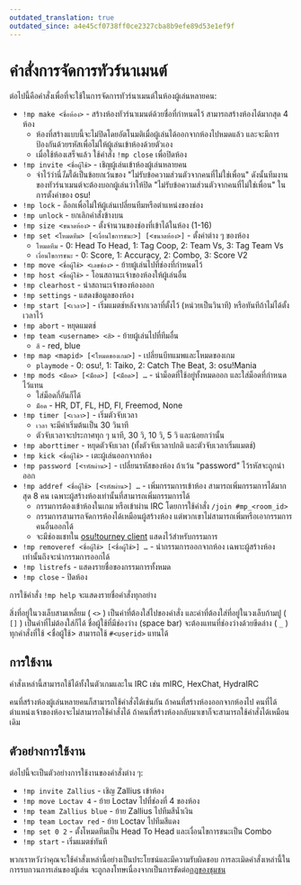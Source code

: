 ```yaml
---
outdated_translation: true
outdated_since: a4e45cf0738ff0ce2327cba8b9efe89d53e1ef9f
---
```


# คำสั่งการจัดการทัวร์นาเมนต์

ต่อไปนี้คือคำสั่งเพื่อที่จะใช้ในการจัดการทัวร์นาเมนต์ในห้องผู้เล่นหลายคน:

- `!mp make <ชื่อห้อง>` - สร้างห้องทัวร์นาเมนต์ด้วยชื่อที่กำหนดไว้ สามารถสร้างห้องได้มากสุด 4 ห้อง
  - ห้องที่สร้างแบบนี้จะไม่ปิดโดยอัตโนมติเมื่อผู้เล่นได้ออกจากห้องไปหมดแล้ว และจะมีการป้องกันด้วยรหัสเพื่อไม่ให้ผู้เล่นเข้าห้องด้วยตัวเอง
  - เมื่อใช้ห้องเสร็จแล้ว ใช้คำสั่ง `!mp close` เพื่อปิดห้อง
- `!mp invite <ชื่อผู้ใช้>` - เชิญผู้เล่นเข้าห้องผู้เล่นหลายคน
  - จำไว้ว่านี่*ไม่*ได้เป็นข้อยกเว้นของ "ไม่รับข้อความส่วนตัวจากคนที่ไม่ใช่เพื่อน" ดังนั้นทีมงานของทัวร์นาเมนต์จะต้องบอกผู้เล่นว่าให้ปิด "ไม่รับข้อความส่วนตัวจากคนที่ไม่ใช่เพื่อน" ในการตั้งค่าของ osu!
- `!mp lock` - ล็อกเพื่อไม่ให้ผู้เล่นเปลี่ยนทีมหรือตำแหน่งของช่อง
- `!mp unlock` - ยกเลิกคำสั่งข้างบน
- `!mp size <ขนาดห้อง>` - ตั้งจำนวนของช่องที่เข้าได้ในห้อง (1-16)
- `!mp set <โหมดทีม> [<เงื่อนไขการชนะ>] [<ขนาดห้อง>]` - ตั้งค่าต่าง ๆ ของห้อง
  - `โหมดทีม` - 0: Head To Head, 1: Tag Coop, 2: Team Vs, 3: Tag Team Vs
  - `เงื่อนไขการชนะ` - 0: Score, 1: Accuracy, 2: Combo, 3: Score V2 <!--These terms were not translated in game so I didnt translate them-->
- `!mp move <ชื่อผู้ใช้> <เลขช่อง>` - ย้ายผู้เล่นไปที่ช่องที่กำหนดไว้
- `!mp host <ชื่อผู้ใช้>` - โอนสถานะเจ้าของห้องให้ผู้เล่นอื่น
- `!mp clearhost` - นำสถานะเจ้าของห้องออก
- `!mp settings` - แสดงข้อมูลของห้อง
- `!mp start [<เวลา>]` - เริ่มแมตช์หลังจากเวลาที่ตั้งไว้ (หน่วยเป็นวินาที) หรือทันทีถ้าไม่ได้ตั้งเวลาไว้
- `!mp abort` - หยุดแมตช์
- `!mp team <username> <สี>` - ย้ายผู้เล่นไปที่ทีมอื่น
  - `สี` - red, blue
- `!mp map <mapid> [<โหมดของเกม>]` - เปลี่ยนบีทแมพและโหมดของเกม
  - `playmode` - 0: osu!, 1: Taiko, 2: Catch The Beat, 3: osu!Mania
- `!mp mods <ม็อด> [<ม็อด>] [<ม็อด>] …` - นำม็อดที่ใช้อยู่ทั้งหมดออก และใส่ม็อดที่กำหนดไว้แทน
  - ใส่ม็อดกี่อันก็ได้
  - `ม็อด` - HR, DT, FL, HD, FI, Freemod, None
- `!mp timer [<เวลา>]` - เริ่มตัวจับเวลา
  - `เวลา` จะมีค่าเริ่มต้นเป็น 30 วินาที
  - ตัวจับเวลาจะประกาศทุก ๆ นาที, 30 วิ, 10 วิ, 5 วิ และน้อยกว่านั้น
- `!mp aborttimer` - หยุดตัวจับเวลา (ทั้งตัวจับเวลาปกติ และตัวจับเวลาเริ่มแมตช์)
- `!mp kick <ชื่อผู้ใช้>` - เตะผู้เล่นออกจากห้อง
- `!mp password [<รหัสผ่าน>]` - เปลี่ยนรหัสของห้อง ถ้าเว้น "password" ไว้รหัสจะถูกนำออก
- `!mp addref <ชื่อผู้ใช้> [<รหัสผ่าน>] …` - เพิ่มกรรมการเข้าห้อง สามารถเพิ่มกรรมการได้มากสุด 8 คน เฉพาะผู้สร้างห้องเท่านั้นที่สามารถเพิ่มกรรมการได้
  - กรรมการต้องเข้าห้องในเกม หรือเข้าผ่าน IRC โดยการใช้คำสั่ง `/join #mp_<room_id>`
  - กรรมการสามารถจัดการห้องได้เหมือนผู้สร้างห้อง แต่พวกเขาไม่สามารถเพิ่มหรือเอากรรมการคนอื่นออกได้
  - จะมีช่องแชทใน [osu!tourney client](/wiki/osu!tourney) แสดงไว้สำหรับกรรมการ
- `!mp removeref <ชื่อผู้ใช้> [<ชื่อผู้ใช้>] …` - นำกรรมการออกจากห้อง เฉพาะผู้สร้างห้องเท่านั้นถึงจะนำกรรมการออกได้
- `!mp listrefs` - แสดงรายชื่อของกรรมการทั้งหมด
- `!mp close` - ปิดห้อง

การใช้คำสั่ง `!mp help` จะแสดงรายชื่อคำสั่งทุกอย่าง

สิ่งที่อยู่ในวงเล็บสามเหลี่ยม ( `<>` ) เป็นค่าที่ต้องใส่ไปของคำสั่ง และค่าที่ต้องใส่ที่อยู่ในวงเล็บก้ามปู ( `[]` ) เป็นค่าที่ไม่ต้องใส่ก็ได้ ชื่อผู้ใช้ที่มีช่องว่าง (space bar) จะต้องแทนที่ช่องว่างด้วยขีดล่าง ( `_` ) ทุกคำสั่งที่ใช้ <ชื่อผู้ใช้> สามารถใช้ `#<userid>` แทนได้ <!-- I left userid and mapid untranslated -->

## การใช้งาน

คำสั่งเหล่านี้สามารถใช้ได้ทั้งในตัวเกมและใน IRC เช่น mIRC, HexChat, HydraIRC

คนที่สร้างห้องผู้เล่นหลายคนก็สามารถใช้คำสั่งได้เช่นกัน ถ้าคนที่สร้างห้องออกจากห้องไป คนที่ได้ตำแหน่งเจ้าของห้องจะไม่สามารถใช้คำสั่งได้ ถ้าคนที่สร้างห้องกลับมาเขาก็จะสามารถใช้คำสั่งได้เหมือนเดิม

## ตัวอย่างการใช้งาน

ต่อไปนี้จะเป็นตัวอย่างการใช้งานของคำสั่งต่าง ๆ:

- `!mp invite Zallius` - เชิญ Zallius เข้าห้อง
- `!mp move Loctav 4` - ย้าย Loctav ไปที่ช่องที่ 4 ของห้อง  
- `!mp team Zallius blue` - ย้าย Zallius ไปทีมสีน้ำเงิน
- `!mp team Loctav red` - ย้าย Loctav ไปทีมสีแดง
- `!mp set 0 2` - ตั้งโหมดทีมเป็น Head To Head และเงื่อนไขการชนะเป็น Combo
- `!mp start` - เริ่มแมตช์ทันที

พวกเราหวังว่าคุณจะใช้คำสั่งเหล่านี้อย่างเป็นประโยชน์และมีความรับผิดชอบ การละเมิดคำสั่งเหล่านี้ในการรบกวนการเล่นของผู้เล่น จะถูกลงโทษเนื่องจากเป็นการขัดต่อ[กฎของชุมชน](/wiki/Rules)
